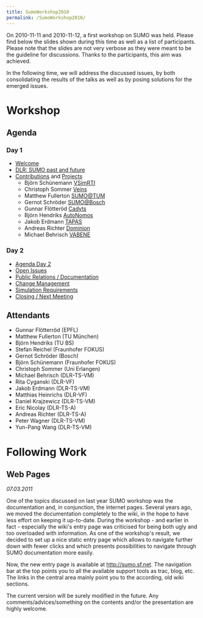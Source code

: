 ```yaml
---
title: SumoWorkshop2010
permalink: /SumoWorkshop2010/
---
```


On 2010-11-11 and 2010-11-12, a first workshop on SUMO was held. Please
find below the slides shown during this time as well as a list of
participants. Please note that the slides are not very verbose as they
were meant to be the guideline for discussions. Thanks to the
participants, this aim was achieved.

In the following time, we will address the discussed issues, by both
consolidating the results of the talks as well as by posing solutions
for the emerged issues.

# Workshop

## Agenda

### Day 1

- [Welcome](https://sumo.dlr.de/pdf/SUMOWorkshop2010/1_1_Agenda.pdf)
- [DLR: SUMO past and
future](https://sumo.dlr.de/pdf/SUMOWorkshop2010/1_2_IntroSUMO.pdf)
- [Contributions](https://sumo.dlr.de/pdf/SUMOWorkshop2010/1_3_WorkParticipants.pdf)
and
[Projects](https://sumo.dlr.de/pdf/SUMOWorkshop2010/1_4_CurrentProjects.pdf)
  - Björn Schünemann
    [VSimRTI](https://sumo.dlr.de/pdf/SUMOWorkshop2010/BjoernSchuenemannVSimRTI.pdf)
  - Christoph Sommer
    [Veins](https://sumo.dlr.de/pdf/SUMOWorkshop2010/ChristophSommerVeins.pdf)
  - Matthew Fullerton
    [SUMO@TUM](https://sumo.dlr.de/pdf/SUMOWorkshop2010/MatthewFullertonTUM.pdf)
  - Gernot Schröder
    [SUMO@Bosch](https://sumo.dlr.de/pdf/SUMOWorkshop2010/GernotSchroederBosch.pdf)
  - Gunnar Flötteröd
    [Cadyts](https://sumo.dlr.de/pdf/SUMOWorkshop2010/GunnarFloetteroedCadyts.pdf)
  - Björn Hendriks
    [AutoNomos](https://sumo.dlr.de/pdf/SUMOWorkshop2010/BjoernHendriksTUBS.pdf)
  - Jakob Erdmann
    [TAPAS](https://sumo.dlr.de/pdf/SUMOWorkshop2010/JakobErdmannTAPAS.pdf)
  - Andreas Richter
    [Dominion](https://sumo.dlr.de/pdf/SUMOWorkshop2010/AndreasRichterDominion.pdf)
  - Michael Behrisch
    [VABENE](https://sumo.dlr.de/pdf/SUMOWorkshop2010/MichaelBehrischVABENE.pdf)

### Day 2

- [Agenda
Day 2](https://sumo.dlr.de/pdf/SUMOWorkshop2010/2_1_Workshop.pdf)
- [Open
Issues](https://sumo.dlr.de/pdf/SUMOWorkshop2010/2_2_Issues.pdf)
- [Public Relations /
Documentation](https://sumo.dlr.de/pdf/SUMOWorkshop2010/2_3_MarketingPublicity.pdf)
- [Change
Management](https://sumo.dlr.de/pdf/SUMOWorkshop2010/2_4_ChangeManagement.pdf)
- [Simulation
Requirements](https://sumo.dlr.de/pdf/SUMOWorkshop2010/2_5_Simulation.pdf)
- [Closing / Next
Meeting](https://sumo.dlr.de/pdf/SUMOWorkshop2010/2_6_End.pdf)

## Attendants

- Gunnar Flötterröd (EPFL)
- Matthew Fullerton (TU München)
- Björn Hendriks (TU BS)
- Stefan Reichel (Fraunhofer FOKUS)
- Gernot Schröder (Bosch)
- Björn Schünemann (Fraunhofer FOKUS)
- Christoph Sommer (Uni Erlangen)
- Michael Behrisch (DLR-TS-VM)
- Rita Cyganski (DLR-VF)
- Jakob Erdmann (DLR-TS-VM)
- Matthias Heinrichs (DLR-VF)
- Daniel Krajzewicz (DLR-TS-VM)
- Eric Nicolay (DLR-TS-A)
- Andreas Richter (DLR-TS-A)
- Peter Wagner (DLR-TS-VM)
- Yun-Pang Wang (DLR-TS-VM)

# Following Work

## Web Pages

*07.03.2011*

One of the topics discussed on last year SUMO workshop was the
documentation and, in conjunction, the internet pages. Several years
ago, we moved the documentation completely to the wiki, in the hope to
have less effort on keeping it up-to-date. During the workshop - and
earlier in fact - especially the wiki's entry page was criticised for
being both ugly and too overloaded with information. As one of the
workshop's result, we decided to set up a nice static entry page which
allows to navigate further down with fewer clicks and which presents
possibilities to navigate through SUMO documentation more easily.

Now, the new entry page is available at <http://sumo.sf.net>. The
navigation bar at the top points you to all the available support tools
as trac, blog, etc. The links in the central area mainly point you to
the according, old wiki sections.

The current version will be surely modified in the future. Any
comments/advices/something on the contents and/or the presentation are
highly welcome.